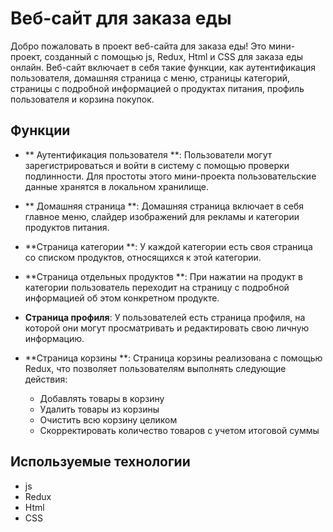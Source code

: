 # Веб-сайт для заказа еды

Добро пожаловать в проект веб-сайта для заказа еды! Это мини-проект, созданный с помощью js, Redux, Html и CSS для заказа еды онлайн. Веб-сайт включает в себя такие функции, как аутентификация пользователя, домашняя страница с меню, страницы категорий, страницы с подробной информацией о продуктах питания, профиль пользователя и корзина покупок.


## Функции

- ** Аутентификация пользователя **: Пользователи могут зарегистрироваться и войти в систему с помощью проверки подлинности. Для простоты этого мини-проекта пользовательские данные хранятся в локальном хранилище.

- ** Домашняя страница **: Домашняя страница включает в себя главное меню, слайдер изображений для рекламы и категории продуктов питания.

- **Страница категории **: У каждой категории есть своя страница со списком продуктов, относящихся к этой категории.

- **Страница отдельных продуктов **: При нажатии на продукт в категории пользователь переходит на страницу с подробной информацией об этом конкретном продукте.

- **Страница профиля**: У пользователей есть страница профиля, на которой они могут просматривать и редактировать свою личную информацию.

- **Страница корзины **: Страница корзины реализована с помощью Redux, что позволяет пользователям выполнять следующие действия:
  - Добавлять товары в корзину
  - Удалить товары из корзины
  - Очистить всю корзину целиком
  - Скорректировать количество товаров с учетом итоговой суммы

## Используемые технологии

- js
- Redux
- Html
- CSS
